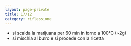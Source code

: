 ```yaml
--- 
layout: page-private
title: 17/12
category: riflessione
---
```


- si scalda la marijuana per 60 min in forno a 100°C (~2g)
- si mischia al burro e si procede con la ricetta
